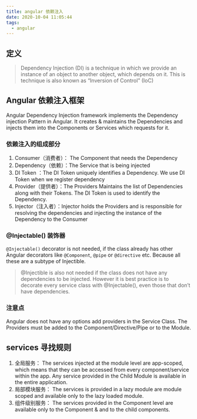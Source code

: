 ```yaml
---
title: angular 依赖注入
date: 2020-10-04 11:05:44
tags:
  - angular
---
```


## 定义

> Dependency Injection (DI) is a technique in which we provide an instance of an object to another object, which depends on it. This is technique is also known as “Inversion of Control” (IoC)

## Angular 依赖注入框架

Angular Dependency Injection framework implements the Dependency injection Pattern in Angular. It creates & maintains the Dependencies and injects them into the Components or Services which requests for it.

### 依赖注入的组成部分

1. Consumer（消费者）： The Component that needs the Dependency
2. Dependency（依赖）：The Service that is being injected
3. DI Token ：The DI Token uniquely identifies a Dependency. We use DI Token when we register dependency
4. Provider（提供者）：The Providers Maintains the list of Dependencies along with their Tokens. The DI Token is used to identify the Dependency.
5. Injector（注入者）：Injector holds the Providers and is responsible for resolving the dependencies and injecting the instance of the Dependency to the Consumer

### @Injectable() 装饰器

`@Injectable()` decorator is not needed, if the class already has other Angular decorators like `@Component`, `@pipe` or `@directive` etc. Because all these are a subtype of Injectible.

> @Injectible is also not needed if the class does not have any dependencies to be injected. However it is best practice is to decorate every service class with @Injectable(), even those that don’t have dependencies.

### 注意点

Angular does not have any options add providers in the Service Class. The Providers must be added to the Component/Directive/Pipe or to the Module.

## services 寻找规则

1. 全局服务：
   The services injected at the module level are app-scoped, which means that they can be accessed from every component/service within the app. Any service provided in the Child Module is available in the entire application.
2. 局部模块服务：
   The services is provided in a lazy module are module scoped and available only to the lazy loaded module.
3. 组件级别服务：
   The services provided in the Component level are available only to the Component & and to the child components.

